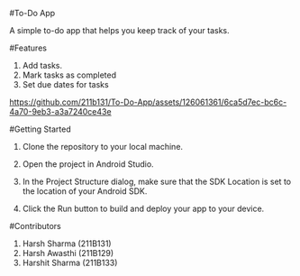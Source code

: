 #To-Do App

A simple to-do app that helps you keep track of your tasks.

#Features

1. Add tasks.
2. Mark tasks as completed
4. Set due dates for tasks




https://github.com/211b131/To-Do-App/assets/126061361/6ca5d7ec-bc6c-4a70-9eb3-a3a7240ce43e



#Getting Started

1. Clone the repository to your local machine.

2. Open the project in Android Studio.

3. In the Project Structure dialog, make sure that the SDK Location is set to the location of your Android SDK.

4. Click the Run button to build and deploy your app to your device.

#Contributors
1. Harsh Sharma (211B131)
2. Harsh Awasthi (211B129)
3. Harshit Sharma (211B133)
